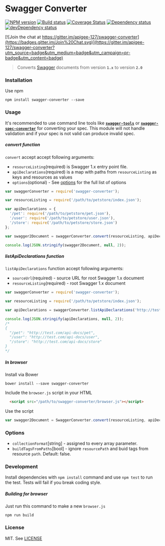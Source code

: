 # Swagger Converter

[![NPM version][npm-image]][npm-link]
[![Build status][travis-image]][travis-link]
[![Coverage Status][coveralls-image]][coveralls-link]
[![Dependency status][deps-image]][deps-link]
[![devDependency status][devdeps-image]][devdeps-link]

[![Join the chat at https://gitter.im/apigee-127/swagger-converter](https://badges.gitter.im/Join%20Chat.svg)](https://gitter.im/apigee-127/swagger-converter?utm_source=badge&utm_medium=badge&utm_campaign=pr-badge&utm_content=badge)

> Converts [Swagger](http://swagger.io/) documents from version **`1.x`** to version **`2.0`**

### Installation
Use npm

```shell
npm install swagger-converter --save
```

### Usage

It's recommended to use command line tools like [**`swagger-tools`**][swagger-tools-npm] or [**`swagger-spec-converter`**][swagger-spec-converter] for converting your spec. This module will not handle validation and if your spec is not valid can produce invalid spec.

##### convert function
`convert` accept accept following arguments:

* `resourceListing`(required) is Swagger 1.x entry point file.
* `apiDeclarations`(required) is a map with paths from `resourceListing` as keys and resources as values
* `options`(optional) - See [options](#options) for the full list of options

```javascript
var swaggerConverter = require('swagger-converter');

var resourceListing = require('/path/to/petstore/index.json');

var apiDeclarations = {
  '/pet': require('/path/to/petstore/pet.json'),
  '/user': require('/path/to/petstore/user.json'),
  '/store': require('/path/to/petstore/store.json')
};

var swagger2Document = swaggerConverter.convert(resourceListing, apiDeclarations);

console.log(JSON.stringify(swagger2Document, null, 2));
```

##### listApiDeclarations function
`listApiDeclarations` function accept following arguments:

* `sourceUrl`(required)       - source URL for root Swagger 1.x document
* `resourceListing`(required) - root Swagger 1.x document

```javascript
var swaggerConverter = require('swagger-converter');

var resourceListing = require('/path/to/petstore/index.json');

var apiDeclarations = swaggerConverter.listApiDeclarations('http://test.com/api-docs', resourceListing);

console.log(JSON.stringify(apiDeclarations, null, 2));
/*
{
  "/pet": "http://test.com/api-docs/pet",
  "/user": "http://test.com/api-docs/user",
  "/store": "http://test.com/api-docs/store"
}
*/
```

##### In browser
Install via Bower
```
bower install --save swagger-converter
```
Include the `browser.js` script in your HTML
```html
  <script src="/path/to/swagger-converter/browser.js"></script>
```
Use the script
```javascript
var swagger2Document = SwaggerConverter.convert(resourceListing, apiDeclarations);
```

### Options

- `collectionFormat`[string] - assigned to every array parameter.
- `buildTagsFromPaths`[bool] - ignore `resourcePath` and buid tags from resource `path`. Default: false.

### Development

Install dependencies with `npm install` command and use `npm test` to run the test. Tests will fail if you break coding style.

##### Building for browser
Just run this command to make a new `browser.js`

```
npm run build
```
### License
MIT. See [LICENSE](./LICENSE)

[npm-image]: https://img.shields.io/npm/v/swagger-converter.svg?style=flat
[npm-link]: https://npmjs.org/package/swagger-converter
[travis-image]: https://img.shields.io/travis/apigee-127/swagger-converter.svg?style=flat
[travis-link]: https://travis-ci.org/apigee-127/swagger-converter
[coveralls-image]: https://coveralls.io/repos/apigee-127/swagger-converter/badge.svg?branch=master&service=github
[coveralls-link]: https://coveralls.io/github/apigee-127/swagger-converter?branch=master
[deps-image]: https://img.shields.io/david/apigee-127/swagger-converter.svg?style=flat
[deps-link]: https://david-dm.org/apigee-127/swagger-converter
[devdeps-image]: https://img.shields.io/david/dev/apigee-127/swagger-converter.svg?style=flat
[devdeps-link]: https://david-dm.org/apigee-127/swagger-converter#info=devDependencies
[swagger-tools-npm]: https://www.npmjs.com/package/swagger-tools
[swagger-spec-converter]: https://github.com/lucybot/api-spec-converter
